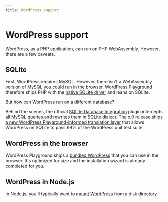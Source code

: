 ```yaml
---
title: WordPress support
---
```


# WordPress support

WordPress, as a PHP application, can run on PHP WebAssembly. However, there are a few caveats.

## SQLite

First, WordPress requires MySQL. However, there isn't a WebAssembly version of MySQL you could run in the browser. WordPress Playground therefore ships PHP with the [native SQLite driver](https://www.php.net/manual/en/ref.pdo-sqlite.php) and leans on SQLite.

But how can WordPress run on a different database?

Behind the scenes, the official [SQLite Database Integration](https://github.com/WordPress/sqlite-database-integration) plugin intercepts all MySQL queries and rewrites them in SQLite dialect. The x.0 release ships [a new WordPress Playground-informed translation layer](https://github.com/WordPress/sqlite-database-integration/pull/9) that allows WordPress on SQLite to pass 99% of the WordPress unit test suite.

## WordPress in the browser

WordPress Playground ships a [bundled WordPress](./06-wasm-php-data-dependencies.md) that you can use in the browser. It's optimized for size and the installation wizard is already completed for you.

## WordPress in Node.js

In Node.js, you'll typically want to [mount WordPress](./05-wasm-php-filesystem.md) from a disk directory.
